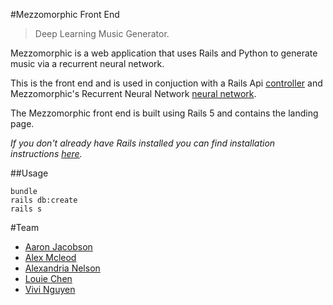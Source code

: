 #Mezzomorphic Front End
> Deep Learning Music Generator. 

Mezzomorphic is a web application that uses Rails and Python to generate music via a recurrent neural network.

This is the front end and is used in conjuction with a Rails Api [controller](https://github.com/louiehchen/mezzo_backend) and Mezzomorphic's Recurrent Neural Network [neural network](https://github.com/SudoSanauu/mezzomorphicrnn).


The Mezzomorphic front end is built using Rails 5 and contains the landing page.

*If you don't already have Rails installed you can find installation instructions [here](http://guides.rubyonrails.org/getting_started.html).*


##Usage
```
bundle 
rails db:create
rails s
```

#Team
* [Aaron Jacobson](https://github.com/SudoSanauu)
* [Alex Mcleod](https://github.com/mcleodaj)
* [Alexandria Nelson](https://github.com/Alex-CAN)
* [Louie Chen](https://github.com/louiehchen)
* [Vivi Nguyen](https://github.com/CatonNip)
